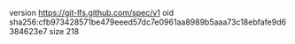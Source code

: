 version https://git-lfs.github.com/spec/v1
oid sha256:cfb973428571be479eeed57dc7e0961aa8989b5aaa73c18ebfafe9d6384623e7
size 218
